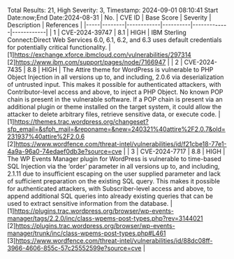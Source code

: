 Total Results: 21, High Severity: 3, Timestamp: 2024-09-01 08:10:41
Start Date:now;End Date:2024-08-31
| No. | CVE ID | Base Score | Severity | Description | References |
|-----|--------|------------|----------|-------------|------------|
| 1 | CVE-2024-39747 | 8.1  | HIGH | IBM Sterling Connect:Direct Web Services 6.0, 6.1, 6.2, and 6.3 uses default credentials for potentially critical functionality. | [1]https://exchange.xforce.ibmcloud.com/vulnerabilities/297314<br>[2]https://www.ibm.com/support/pages/node/7166947 |
| 2 | CVE-2024-7435 | 8.8  | HIGH | The Attire theme for WordPress is vulnerable to PHP Object Injection in all versions up to, and including, 2.0.6 via deserialization of untrusted input. This makes it possible for authenticated attackers, with Contributor-level access and above, to inject a PHP Object. No known POP chain is present in the vulnerable software. If a POP chain is present via an additional plugin or theme installed on the target system, it could allow the attacker to delete arbitrary files, retrieve sensitive data, or execute code. | [1]https://themes.trac.wordpress.org/changeset?sfp_email=&sfph_mail=&reponame=&new=240321%40attire%2F2.0.7&old=231937%40attire%2F2.0.6<br>[2]https://www.wordfence.com/threat-intel/vulnerabilities/id/f21cbe18-77e1-4a9a-96a0-74edaef0db3e?source=cve |
| 3 | CVE-2024-7717 | 8.8  | HIGH | The WP Events Manager plugin for WordPress is vulnerable to time-based SQL Injection via the ‘order’ parameter in all versions up to, and including, 2.1.11 due to insufficient escaping on the user supplied parameter and lack of sufficient preparation on the existing SQL query.  This makes it possible for authenticated attackers, with Subscriber-level access and above, to append additional SQL queries into already existing queries that can be used to extract sensitive information from the database. | [1]https://plugins.trac.wordpress.org/browser/wp-events-manager/tags/2.2.0/inc/class-wpems-post-types.php?rev=3144021<br>[2]https://plugins.trac.wordpress.org/browser/wp-events-manager/trunk/inc/class-wpems-post-types.php#L461<br>[3]https://www.wordfence.com/threat-intel/vulnerabilities/id/88dc08ff-3966-4606-855c-57c25552599e?source=cve |
